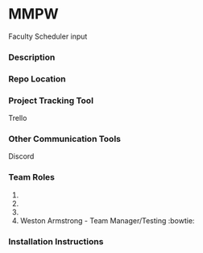 # MMPW
Faculty Scheduler input

### Description

### Repo Location

### Project Tracking Tool

Trello

### Other Communication Tools

Discord

### Team Roles

1. 
1.
1.
1. Weston Armstrong - Team Manager/Testing :bowtie:


### Installation Instructions
